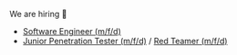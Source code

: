 We are hiring 🎉
* [Software Engineer (m/f/d)](https://www.hvs-consulting.de/en/jobs/software-engineer/)
* [Junior Penetration Tester (m/f/d)](https://www.hvs-consulting.de/en/jobs/junior-penetration-tester/) / [Red Teamer (m/f/d)](https://www.hvs-consulting.de/en/jobs/penetrationstester-red-teamer/)
